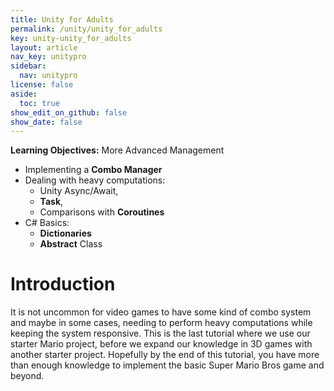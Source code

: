 ```yaml
---
title: Unity for Adults
permalink: /unity/unity_for_adults
key: unity-unity_for_adults
layout: article
nav_key: unitypro
sidebar:
  nav: unitypro
license: false
aside:
  toc: true
show_edit_on_github: false
show_date: false
---
```



**Learning Objectives:** More Advanced Management
- Implementing a **Combo Manager**
- Dealing with heavy computations:
	- Unity Async/Await, 
	- **Task**,  
	- Comparisons with **Coroutines**
- C# Basics:
	- **Dictionaries**
	- **Abstract** Class

# Introduction
It is not uncommon for video games to have some kind of combo system and maybe in some cases, needing to perform heavy computations while keeping the system responsive. This is the last tutorial where we use our starter Mario project, before we expand our knowledge in 3D games with another starter project. Hopefully by the end of this tutorial, you have more than enough knowledge to implement the basic Super Mario Bros game and beyond. 
